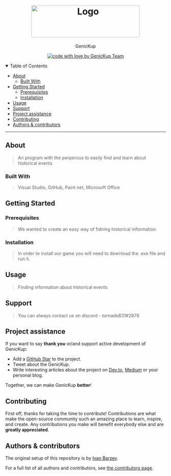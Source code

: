<h1 align="center">
  <a href="https://github.com/IVBarzev19/GenicKup">
    <img src="linkgoeshere" alt="Logo" width="340" height="100" alt="logo">
  </a>
</h1>

<div align="center">
  GenicKup
</div>

<div align="center">


[![code with love by GenicKup Team](https://img.shields.io/badge/%3C%2F%3E%20with%20%E2%99%A5%20by-PCT-ff1414.svg?style=flat-square)](https://www.youtube.com/watch?v=HIcSWuKMwOw)
</div>

<details open="open">
<summary>Table of Contents</summary>

- [About](#about)
  - [Built With](#built-with)
- [Getting Started](#getting-started)
  - [Prerequisites](#prerequisites)
  - [Installation](#installation)
- [Usage](#usage)
- [Support](#support)
- [Project assistance](#project-assistance)
- [Contributing](#contributing)
- [Authors & contributors](#authors--contributors)

</details>

---

## About

> An program with the perperous to easily find and learn about historical events

### Built With


> Visual Studio, GitHub, Paint net, Microsoft Office

## Getting Started

### Prerequisites

> We wanted to create an easy way of fidning historical information.

### Installation

> In order to install our game you will need to download the .exe file and run it.

## Usage

> Finding information about historical events
## Support

> You can always contact us on discord - tornado831#2878

## Project assistance

If you want to say **thank you** or/and support active development of GenicKup:

- Add a [GitHub Star](https://github.com/IVBarzev19/GenicKup) to the project.
- Tweet about the GenicKup.
- Write interesting articles about the project on [Dev.to](https://dev.to/), [Medium](https://medium.com/) or your personal blog.

Together, we can make GenicKup **better**!

## Contributing

First off, thanks for taking the time to contribute! Contributions are what make the open-source community such an amazing place to learn, inspire, and create. Any contributions you make will benefit everybody else and are **greatly appreciated**.


## Authors & contributors

The original setup of this repository is by [Ivan Barzev](https://github.com/IVBarzev19).

For a full list of all authors and contributors, see [the contributors page](https://github.com/IVBarzev19/GenicKup).


